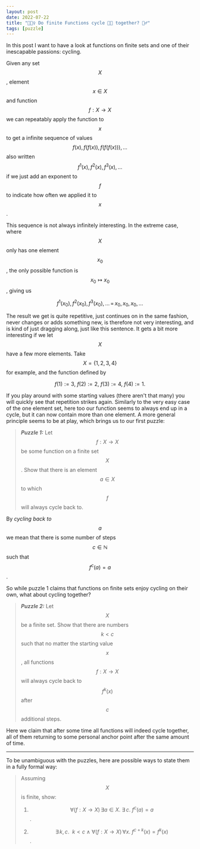 ```yaml
---
layout: post
date: 2022-07-22
title: "🚴🏻‍♀️ Do finite Functions cycle 🚴🏿 together? 🚴‍♂️"
tags: [puzzle]
---
```


In this post I want to have a look at functions on finite sets and one of their inescapable passions: cycling.

Given any set $$X$$, element $$x \in X$$ and function $$f : X \to X$$ we can repeatably apply the function to $$x$$ to get a infinite sequence of values $$f (x), f(f (x)), f( f(f (x))), \dots$$ also written $$f^1 (x), f^2 (x), f^3 (x), \dots$$ if we just add an exponent to $$f$$ to indicate how often we applied it to $$x$$.

This sequence is not always infinitely interesting. 
In the extreme case, where $$X$$ only has one element $$x_0$$, the only possible function is $$x_0 \mapsto x_0$$, giving us

$$ 
f^1 (x_0), f^2 (x_0), f^3 (x_0), \dots \, = \,x_0, x_0, x_0, \dots
$$

The result we get is quite repetitive, just continues on in the same fashion, never changes or adds something new, is therefore not very interesting, and is kind of just dragging along, just like this sentence.
It gets a bit more interesting if we let $$X$$ have a few more elements.
Take $$X = \{1, 2, 3, 4\}$$ for example, and the function defined by

$$
  f(1) := 3, ~f(2) := 2, ~f(3) := 4, ~f(4) := 1.
$$

If you play around with some starting values (there aren't that many) you will quickly see that repetition strikes again.
Similarly to the very easy case of the one element set, here too our function seems to always end up in a cycle, but it can now contain more than one element.
A more general principle seems to be at play, which brings us to our first puzzle:

> ***Puzzle 1:***
> Let $$f : X \to X$$ be some function on a finite set $$X$$. Show that there is an element $$a \in X$$ to which $$f$$ will always cycle back to.

By *cycling back to $$a$$* we mean that there is some number of steps $$c \in \mathbb{N}$$ such that $$f^c (a) = a$$. 

So while puzzle 1 claims that functions on finite sets enjoy cycling on their own, what about cycling together?

> ***Puzzle 2:*** Let $$X$$ be a finite set. Show that there are  numbers $$k < c$$ such that no matter the starting value $$x$$, all functions $$f : X \to X$$ will always cycle back to $$f^k(x)$$ after $$c$$ additional steps.

Here we claim that after some time all functions will indeed cycle together, all of them returning to some personal anchor point after the same amount of time.

----

To be unambiguous with the puzzles, here are possible ways to state them in a fully formal way:

> Assuming $$X$$ is finite, show:
>
> 1) $$\forall (f : X \to X) \, \exists a \in X. ~\exists \, c. ~f^{c}(a) = a$$.
> 
> 2) $$\exists \, k,c. ~~ k < c ~\land~ \forall (f : X \to X) \, \forall x. ~  f^{c+k}(x) = f^k (x)$$.
